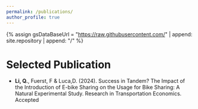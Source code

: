```yaml
---
permalink: /publications/
author_profile: true
---
```

{% assign gsDataBaseUrl = "https://raw.githubusercontent.com/" | append: site.repository | append: "/" %}


Selected Publication
======

* **Li, Q.**, Fuerst, F & Luca,D. (2024). Success in Tandem? The Impact of the Introduction of E-bike Sharing on the Usage for Bike Sharing: A Natural Experimental Study.  Research in Transportation Economics. Accepted
